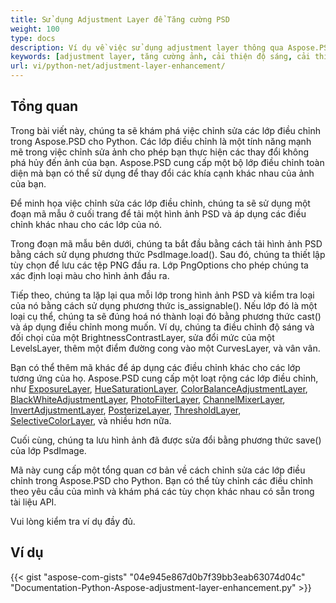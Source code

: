 ```yaml
---
title: Sử dụng Adjustment Layer để Tăng cường PSD
weight: 100
type: docs
description: Ví dụ về việc sử dụng adjustment layer thông qua Aspose.PSD cho Python
keywords: [adjustment layer, tăng cường ảnh, cải thiện độ sáng, cải thiện mức độ, đảo ngược, bộ lọc ảnh, psd api, python, mã mẫu]
url: vi/python-net/adjustment-layer-enhancement/
---
```


## **Tổng quan**

Trong bài viết này, chúng ta sẽ khám phá việc chỉnh sửa các lớp điều chỉnh trong Aspose.PSD cho Python. Các lớp điều chỉnh là một tính năng mạnh mẽ trong việc chỉnh sửa ảnh cho phép bạn thực hiện các thay đổi không phá hủy đến ảnh của bạn. Aspose.PSD cung cấp một bộ lớp điều chỉnh toàn diện mà bạn có thể sử dụng để thay đổi các khía cạnh khác nhau của ảnh của bạn.

Để minh họa việc chỉnh sửa các lớp điều chỉnh, chúng ta sẽ sử dụng một đoạn mã mẫu ở cuối trang để tải một hình ảnh PSD và áp dụng các điều chỉnh khác nhau cho các lớp của nó.

Trong đoạn mã mẫu bên dưới, chúng ta bắt đầu bằng cách tải hình ảnh PSD bằng cách sử dụng phương thức PsdImage.load(). Sau đó, chúng ta thiết lập tùy chọn để lưu các tệp PNG đầu ra. Lớp PngOptions cho phép chúng ta xác định loại màu cho hình ảnh đầu ra.

Tiếp theo, chúng ta lặp lại qua mỗi lớp trong hình ảnh PSD và kiểm tra loại của nó bằng cách sử dụng phương thức is_assignable(). Nếu lớp đó là một loại cụ thể, chúng ta sẽ đúng hoá nó thành loại đó bằng phương thức cast() và áp dụng điều chỉnh mong muốn. Ví dụ, chúng ta điều chỉnh độ sáng và đối chọi của một BrightnessContrastLayer, sửa đổi mức của một LevelsLayer, thêm một điểm đường cong vào một CurvesLayer, và vân vân.

Bạn có thể thêm mã khác để áp dụng các điều chỉnh khác cho các lớp tương ứng của họ. Aspose.PSD cung cấp một loạt rộng các lớp điều chỉnh, như [ExposureLayer](https://reference.aspose.com/psd/python-net/aspose.psd.fileformats.psd.layers.adjustmentlayers/exposurelayer), [HueSaturationLayer](https://reference.aspose.com/psd/python-net/aspose.psd.fileformats.psd.layers.adjustmentlayers/HueSaturationLayer), [ColorBalanceAdjustmentLayer](https://reference.aspose.com/psd/python-net/aspose.psd.fileformats.psd.layers.adjustmentlayers/ColorBalanceAdjustmentLayer), [BlackWhiteAdjustmentLayer](https://reference.aspose.com/psd/python-net/aspose.psd.fileformats.psd.layers.adjustmentlayers/BlackWhiteAdjustmentLayer), [PhotoFilterLayer](https://reference.aspose.com/psd/python-net/aspose.psd.fileformats.psd.layers.adjustmentlayers/PhotoFilterLayer), [ChannelMixerLayer](https://reference.aspose.com/psd/python-net/aspose.psd.fileformats.psd.layers.adjustmentlayers/ChannelMixerLayer), [InvertAdjustmentLayer](https://reference.aspose.com/psd/python-net/aspose.psd.fileformats.psd.layers.adjustmentlayers/InvertAdjustmentLayer), [PosterizeLayer](https://reference.aspose.com/psd/python-net/aspose.psd.fileformats.psd.layers.adjustmentlayers/PosterizeLayer), [ThresholdLayer](https://reference.aspose.com/psd/python-net/aspose.psd.fileformats.psd.layers.adjustmentlayers/ThresholdLayer), [SelectiveColorLayer](https://reference.aspose.com/psd/python-net/aspose.psd.fileformats.psd.layers.adjustmentlayers/SelectiveColorLayer), và nhiều hơn nữa.

Cuối cùng, chúng ta lưu hình ảnh đã được sửa đổi bằng phương thức save() của lớp PsdImage.

Mã này cung cấp một tổng quan cơ bản về cách chỉnh sửa các lớp điều chỉnh trong Aspose.PSD cho Python. Bạn có thể tùy chỉnh các điều chỉnh theo yêu cầu của mình và khám phá các tùy chọn khác nhau có sẵn trong tài liệu API.

Vui lòng kiểm tra ví dụ đầy đủ.

## **Ví dụ**
{{< gist "aspose-com-gists" "04e945e867d0b7f39bb3eab63074d04c" "Documentation-Python-Aspose-adjustment-layer-enhancement.py" >}}
